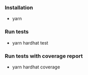 ### Installation
* yarn
### Run tests
* yarn hardhat test
### Run tests with coverage report
* yarn hardhat coverage
